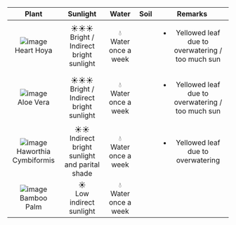 | Plant | Sunlight | Water | Soil | Remarks |
|:---:|:---:|:---:|:---:|:---:|
| ![image](https://github.com/Zoham/Gardening/assets/20607448/9246a7c6-773b-41d6-979d-7160b75b9d6c) <br> Heart Hoya | ☀️☀️☀️ <br> Bright / Indirect bright sunlight | 💧 <br> Water once a week |  | <ul><li>Yellowed leaf due to overwatering / too much sun</li></ul> <tr></tr>| 
| ![image](https://github.com/Zoham/Gardening/assets/20607448/7e487baa-f955-4b42-b614-2793ec47ea6f) <br> Aloe Vera | ☀️☀️☀️ <br> Bright / Indirect bright sunlight | 💧 <br> Water once a week |  | <ul><li>Yellowed leaf due to overwatering / too much sun</li></ul> <tr></tr>| 
| ![image](https://github.com/Zoham/Gardening/assets/20607448/1efb942f-90f7-4d4c-98b1-a7ed5da924a7) <br> Haworthia Cymbiformis | ☀️☀️ <br> Indirect bright sunlight and parital shade | 💧 <br> Water once a week |  | <ul><li>Yellowed leaf due to overwatering</li></ul> <tr></tr>|
| ![image](https://github.com/Zoham/Gardening/assets/20607448/d1550bb9-0471-433d-b770-6f95563cb754) <br> Bamboo Palm | ☀️ <br> Low indirect sunlight | 💧 <br> Water once a week |  | <tr></tr>| 
 
